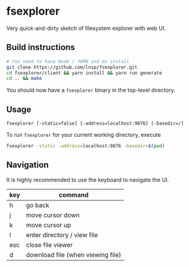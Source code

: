 # fsexplorer

Very quick-and-dirty sketch of filesystem explorer with web UI.

## Build instructions

```bash
# You need to have Node / YARN and Go install
git clone https://github.com/lnsp/fsexplorer.git
cd fsexplorer/client && yarn install && yarn run generate
cd .. && make
```

You should now have a `fsexplorer` binary in the top-level directory.

## Usage

```
fsexplorer [-static=false] [-address=localhost:9876] [-basedir=/]
```

To run `fsexplorer` for your current working directory, execute

```bash
fsexplorer -static -address=localhost:9876 -basedir=$(pwd)
```

## Navigation

It is highly recommended to use the keyboard to navigate the UI.

key | command
-|-
h | go back
j | move cursor down
k | move cursor up
l | enter directory / view file
esc | close file viewer
d | download file (when viewing file)
```
